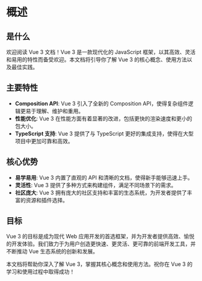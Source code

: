 # 概述

## 是什么
欢迎阅读 Vue 3 文档！Vue 3 是一款现代化的 JavaScript 框架，以其高效、灵活和易用的特性而备受欢迎。本文档将引导你了解 Vue 3 的核心概念、使用方法以及最佳实践。

## 主要特性
- **Composition API**: Vue 3 引入了全新的 Composition API，使得复杂组件逻辑更易于理解、维护和重用。
- **性能优化**: Vue 3 在性能方面有着显著的改进，包括更快的渲染速度和更小的包大小。
- **TypeScript 支持**: Vue 3 提供了与 TypeScript 更好的集成支持，使得在大型项目中更加可靠和高效。

## 核心优势
- **易学易用**: Vue 3 内置了直观的 API 和清晰的文档，使得新手能够迅速上手。
- **灵活性**: Vue 3 提供了多种方式来构建组件，满足不同场景下的需求。
- **社区庞大**: Vue 3 拥有庞大的社区支持和丰富的生态系统，为开发者提供了丰富的资源和插件选择。

## 目标
Vue 3 的目标是成为现代 Web 应用开发的首选框架，并为开发者提供高效、愉悦的开发体验。我们致力于为用户创造更快速、更灵活、更可靠的前端开发工具，并不断推动 Vue 生态系统的创新和发展。

本文档将帮助你深入了解 Vue 3，掌握其核心概念和使用方法。祝你在 Vue 3 的学习和使用过程中取得成功！
